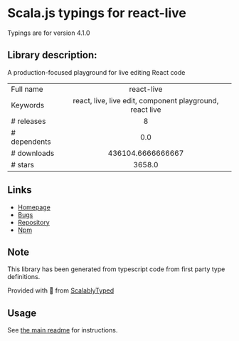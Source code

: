 
# Scala.js typings for react-live

Typings are for version 4.1.0

## Library description:
A production-focused playground for live editing React code

|                    |                 |
| ------------------ | :-------------: |
| Full name          | react-live |
| Keywords           | react, live, live edit, component playground, react live |
| # releases         | 8 |
| # dependents       | 0.0 |
| # downloads        | 436104.6666666667 |
| # stars            | 3658.0 |

## Links
- [Homepage](https://github.com/philpl/react-live#readme)
- [Bugs](https://github.com/philpl/react-live/issues)
- [Repository](https://github.com/philpl/react-live)
- [Npm](https://www.npmjs.com/package/react-live)
    


## Note
This library has been generated from typescript code from first party type definitions.

Provided with :purple_heart: from [ScalablyTyped](https://github.com/oyvindberg/ScalablyTyped)

## Usage
See [the main readme](../../readme.md) for instructions.


